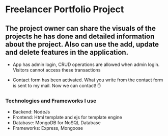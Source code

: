 # Freelancer Portfolio Project

## The project owner can share the visuals of the projects he has done and detailed information about the project. Also can use the add, update and delete features in the application.

- App has admin login, CRUD operations are allowed when admin login. Visitors cannot access these transactions

- Contact form has been activated. What you write from the contact form is sent to my mail. Now we can contact! :raised_hand:

### Technologies and Frameworks I use

- Backend: NodeJs
- Frontend: Html template and ejs for template engine
- Database: MongoDB for NoSQL Database
- Frameworks: Express, Mongoose


